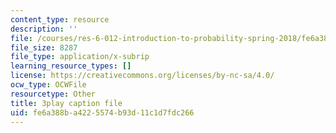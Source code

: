 ```yaml
---
content_type: resource
description: ''
file: /courses/res-6-012-introduction-to-probability-spring-2018/fe6a388ba4225574b93d11c1d7fdc266_MqocbJ-FPo0.vtt
file_size: 8287
file_type: application/x-subrip
learning_resource_types: []
license: https://creativecommons.org/licenses/by-nc-sa/4.0/
ocw_type: OCWFile
resourcetype: Other
title: 3play caption file
uid: fe6a388b-a422-5574-b93d-11c1d7fdc266
---
```

